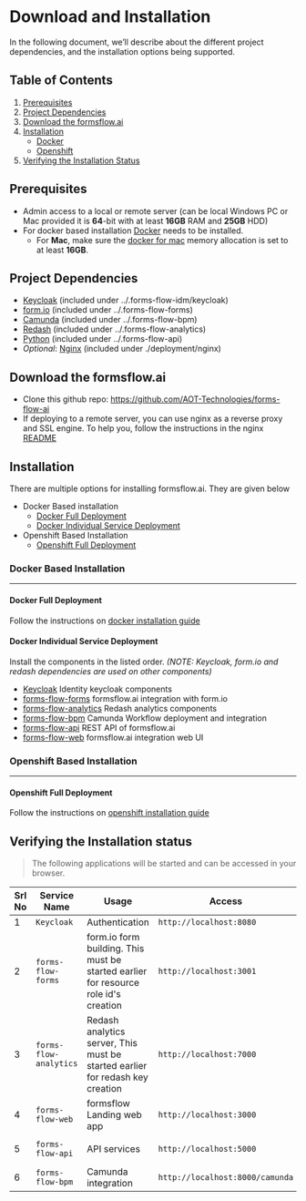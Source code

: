 # Download and Installation
In the following document, we’ll describe about the different project dependencies, and the installation options being supported.

## Table of Contents
1. [Prerequisites](#prerequisites)
2. [Project Dependencies](#project-dependencies)
3. [Download the formsflow.ai](#download-the-formsflowai)
4. [Installation](#installation)
   * [Docker](#docker)
   * [Openshift](#openshift)
5. [Verifying the Installation Status](#verifying-the-installation-status)


## Prerequisites

* Admin access to a local or remote server (can be local Windows PC or Mac provided it is **64**-bit with at least **16GB** RAM and **25GB** HDD) 
* For docker based installation [Docker](https://docker.com) needs to be installed.
  * For **Mac**, make sure the [docker for mac](https://docs.docker.com/docker-for-mac/#resources) memory allocation is set to at least **16GB**. 

## Project Dependencies

- [Keycloak](https://www.keycloak.org/) (included under ../.forms-flow-idm/keycloak)
- [form.io](https://www.form.io/opensource) (included under ../.forms-flow-forms)
- [Camunda](https://camunda.com/) (included under ../.forms-flow-bpm)
- [Redash](https://redash.io) (included under ../.forms-flow-analytics)
- [Python](https://www.python.org/) (included under ../.forms-flow-api)
- *Optional*: [Nginx](https://www.nginx.com) (included under ./deployment/nginx) 

## Download the formsflow.ai

* Clone this github repo:  https://github.com/AOT-Technologies/forms-flow-ai
* If deploying to a remote server, you can use nginx as a reverse proxy and SSL engine. To help you, follow the instructions in the nginx [README](./nginx/README.md)

## Installation

There are multiple options for installing formsflow.ai. They are given below

- Docker Based installation
  - [Docker Full Deployment](#Docker-Full-Deployment)
  - [Docker Individual Service Deployment](#Docker-Individual-Service-Deployment)
- Openshift Based Installation
  - [Openshift Full Deployment](#Openshift-ull-Deployment)

### Docker Based Installation
------------------
#### Docker Full Deployment

Follow the instructions on [docker installation guide](./docker)
 
#### Docker Individual Service Deployment

Install the components in the listed order. *(NOTE: Keycloak, form.io and redash dependencies are used on other components)*
 * [Keycloak](../forms-flow-idm/keycloak) Identity keycloak components
 * [forms-flow-forms](../forms-flow-forms) formsflow.ai integration with form.io
 * [forms-flow-analytics](../forms-flow-analytics) Redash analytics components
 * [forms-flow-bpm](../forms-flow-bpm) Camunda Workflow deployment and integration
 * [forms-flow-api](../forms-flow-api) REST API of formsflow.ai
 * [forms-flow-web](../forms-flow-web) formsflow.ai integration web UI
 
### Openshift Based Installation
------------------
#### Openshift Full Deployment
 Follow the instructions on [openshift installation guide](./openshift)
 
## Verifying the Installation status

> The following applications will be started and can be accessed in your browser.

 Srl No | Service Name | Usage | Access | Default credentials (userName / Password)|
--- | --- | --- | --- | --- 
1|`Keycloak`|Authentication|`http://localhost:8080`| `admin/changeme`
2|`forms-flow-forms`|form.io form building. This must be started earlier for resource role id's creation|`http://localhost:3001`|`admin@example.com/changeme`
3|`forms-flow-analytics`|Redash analytics server, This must be started earlier for redash key creation|`http://localhost:7000`|Use the credentials used for registration / [Default user credentials](../forms-flow-idm/keycloak/README.md#formsflow-ai-user-credentials)
4|`forms-flow-web`|formsflow Landing web app|`http://localhost:3000`|[Default user credentials](../forms-flow-idm/keycloak/README.md#formsflow-ai-user-credentials)
5|`forms-flow-api`|API services|`http://localhost:5000`|`Authorization tocken from keycloak role based user credentials`
6|`forms-flow-bpm`|Camunda integration|`http://localhost:8000/camunda`| [Default user credentials](../forms-flow-idm/keycloak/README.md#formsflow-ai-user-credentials) 
